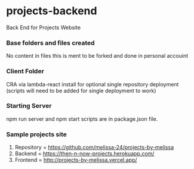 # projects-backend
Back End for Projects Website

### Base folders and files created 
No content in files this is ment to be forked and done in personal accouint

### Client Folder
CRA via lambda-react install for optional single repository deployment (scripts will need to be added for single deployment to work)

### Starting Server
npm run server and npm start scripts are in package.json file.

### Sample projects site
1. Repository = https://github.com/melissa-24/projects-by-melissa
2. Backend = https://then-n-now-projects.herokuapp.com/
3. Frontend = http://projects-by-melissa.vercel.app/
